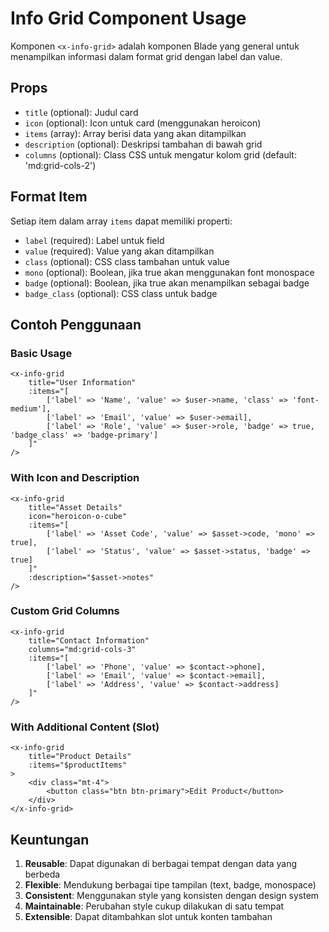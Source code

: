 # Info Grid Component Usage

Komponen `<x-info-grid>` adalah komponen Blade yang general untuk menampilkan informasi dalam format grid dengan label dan value.

## Props

- `title` (optional): Judul card
- `icon` (optional): Icon untuk card (menggunakan heroicon)
- `items` (array): Array berisi data yang akan ditampilkan
- `description` (optional): Deskripsi tambahan di bawah grid
- `columns` (optional): Class CSS untuk mengatur kolom grid (default: 'md:grid-cols-2')

## Format Item

Setiap item dalam array `items` dapat memiliki properti:

- `label` (required): Label untuk field
- `value` (required): Value yang akan ditampilkan
- `class` (optional): CSS class tambahan untuk value
- `mono` (optional): Boolean, jika true akan menggunakan font monospace
- `badge` (optional): Boolean, jika true akan menampilkan sebagai badge
- `badge_class` (optional): CSS class untuk badge

## Contoh Penggunaan

### Basic Usage
```blade
<x-info-grid 
    title="User Information"
    :items="[
        ['label' => 'Name', 'value' => $user->name, 'class' => 'font-medium'],
        ['label' => 'Email', 'value' => $user->email],
        ['label' => 'Role', 'value' => $user->role, 'badge' => true, 'badge_class' => 'badge-primary']
    ]"
/>
```

### With Icon and Description
```blade
<x-info-grid 
    title="Asset Details"
    icon="heroicon-o-cube"
    :items="[
        ['label' => 'Asset Code', 'value' => $asset->code, 'mono' => true],
        ['label' => 'Status', 'value' => $asset->status, 'badge' => true]
    ]"
    :description="$asset->notes"
/>
```

### Custom Grid Columns
```blade
<x-info-grid 
    title="Contact Information"
    columns="md:grid-cols-3"
    :items="[
        ['label' => 'Phone', 'value' => $contact->phone],
        ['label' => 'Email', 'value' => $contact->email],
        ['label' => 'Address', 'value' => $contact->address]
    ]"
/>
```

### With Additional Content (Slot)
```blade
<x-info-grid 
    title="Product Details"
    :items="$productItems"
>
    <div class="mt-4">
        <button class="btn btn-primary">Edit Product</button>
    </div>
</x-info-grid>
```

## Keuntungan

1. **Reusable**: Dapat digunakan di berbagai tempat dengan data yang berbeda
2. **Flexible**: Mendukung berbagai tipe tampilan (text, badge, monospace)
3. **Consistent**: Menggunakan style yang konsisten dengan design system
4. **Maintainable**: Perubahan style cukup dilakukan di satu tempat
5. **Extensible**: Dapat ditambahkan slot untuk konten tambahan